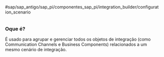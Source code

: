#sap/sap_antigo/sap_pi/componentes_sap_pi/integration_builder/configuration_scenario 

```table-of-contents
```

### Oque é?
É usado para agrupar e gerenciar todos os objetos de integração (como Communication Channels e Business Components) relacionados a um mesmo cenário de integração.


